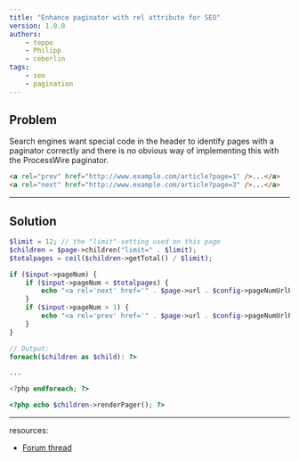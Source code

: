 ```yaml
---
title: "Enhance paginator with rel attribute for SEO"
version: 1.0.0
authors:
    - teppo
    - Philipp
    - ceberlin
tags:
    - seo
    - pagination
---
```


## Problem

Search engines want special code in the header to identify pages with a paginator correctly and there is no obvious way of implementing this with the ProcessWire paginator.

```html
<a rel="prev" href="http://www.example.com/article?page=1" />...</a>
<a rel="next" href="http://www.example.com/article?page=3" />...</a>
```

---

## Solution

```php
$limit = 12; // the "limit"-setting used on this page
$children = $page->children("limit=" . $limit);
$totalpages = ceil($children->getTotal() / $limit);

if ($input->pageNum) {
    if ($input->pageNum < $totalpages) {
        echo "<a rel='next' href='" . $page->url . $config->pageNumUrlPrefix . ($input->pageNum + 1) . "' />";
    }
    if ($input->pageNum > 1) {
        echo "<a rel='prev' href='" . $page->url . $config->pageNumUrlPrefix . ($input->pageNum - 1) . "' />";
    }
}

// Output:
foreach($children as $child): ?>

...

<?php endforeach; ?>

<?php echo $children->renderPager(); ?>
```

---

resources:

-   [Forum thread](https://processwire.com/talk/topic/5145-paginator-and-seo/)
